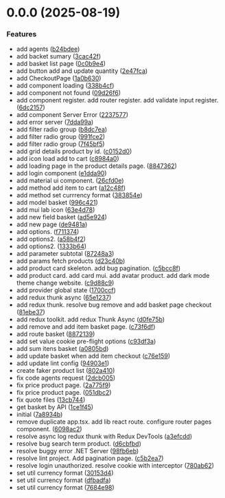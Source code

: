 # 0.0.0 (2025-08-19)


### Features

* add agents ([b24bdee](https://github.me/tsdeveloper/RestoreCourse-App/commit/b24bdee4ee586441eb05b056c3541181d7f61de2))
* add backet sumary ([3cac42f](https://github.me/tsdeveloper/RestoreCourse-App/commit/3cac42f1b3208af86fa388e316883f37a13b2f70))
* add basket list page ([0c0b9e4](https://github.me/tsdeveloper/RestoreCourse-App/commit/0c0b9e4a2bddbaa82a909fc1a8be5e24c0de94b9))
* add button add and update quantity ([2e47fca](https://github.me/tsdeveloper/RestoreCourse-App/commit/2e47fca9975247733223c7822fee2c2d6c749482))
* add CheckoutPage ([1a0b630](https://github.me/tsdeveloper/RestoreCourse-App/commit/1a0b6301c04f94350f7b7db27eef0b7034c24829))
* add component loading ([338b4cf](https://github.me/tsdeveloper/RestoreCourse-App/commit/338b4cf42ec1077091fe8c15669d60f5d9bfff62))
* add component not found ([09d26f6](https://github.me/tsdeveloper/RestoreCourse-App/commit/09d26f6085a7328b0902734f740023a1538d8513))
* add component register. add router register. add validate input register. ([6dc2157](https://github.me/tsdeveloper/RestoreCourse-App/commit/6dc21576ad870dc519cd0e1ed15826e4751ad3aa))
* add component Server Error ([2237577](https://github.me/tsdeveloper/RestoreCourse-App/commit/2237577a4cdf88757ec74dcd147d318877c15b68))
* add error server ([7dda99a](https://github.me/tsdeveloper/RestoreCourse-App/commit/7dda99ae3b56c6741f113fef5058f90ddf80493b))
* add filter radio group ([b8dc7ea](https://github.me/tsdeveloper/RestoreCourse-App/commit/b8dc7eaa289ab9903330aef6ef0c9486e014e88d))
* add filter radio group ([991fce2](https://github.me/tsdeveloper/RestoreCourse-App/commit/991fce291e78e90147fd2e009b6ad07449e25701))
* add filter radio group ([7f45bf5](https://github.me/tsdeveloper/RestoreCourse-App/commit/7f45bf5558a3f08287437b7c12deafec75e87d59))
* add grid details product by id. ([c0152d0](https://github.me/tsdeveloper/RestoreCourse-App/commit/c0152d0d082152f0cf372e4d7d12bd67d1a01fea))
* add icon load add to cart ([c8984a0](https://github.me/tsdeveloper/RestoreCourse-App/commit/c8984a076ee300d7485e0590a563e242a6b28ee3))
* add loading page in the product details page. ([8847362](https://github.me/tsdeveloper/RestoreCourse-App/commit/8847362c02c91f148445bd4995e50bdf262e40d8))
* add login component ([e1dda90](https://github.me/tsdeveloper/RestoreCourse-App/commit/e1dda902a323c105763cfba077071c1c2e386dcc))
* add material ui component. ([26cfd0e](https://github.me/tsdeveloper/RestoreCourse-App/commit/26cfd0e70dd6f7a4f9dc57e1531fa18dfa7e93cd))
* add method add item to cart ([a12c48f](https://github.me/tsdeveloper/RestoreCourse-App/commit/a12c48f3ef32ac1217447834dd0ccf3431965f56))
* add method set currrency format ([383854e](https://github.me/tsdeveloper/RestoreCourse-App/commit/383854e4e3ebf20deee1caa9ad6edd9e28633a86))
* add model basket ([996c421](https://github.me/tsdeveloper/RestoreCourse-App/commit/996c421fe1fa24468b0c58962b5b9a4955a610e9))
* add mui lab icon ([63e4d78](https://github.me/tsdeveloper/RestoreCourse-App/commit/63e4d78555ca34a5e670b542519d684571e1ea0c))
* add new field basket ([ad5e924](https://github.me/tsdeveloper/RestoreCourse-App/commit/ad5e9240247a10fc702aca9cb820ca8238937825))
* add new page ([de9481a](https://github.me/tsdeveloper/RestoreCourse-App/commit/de9481a50d8643ec89454aa6cae1cc85c62aa275))
* add options. ([f711374](https://github.me/tsdeveloper/RestoreCourse-App/commit/f711374c0408f0744a3bd34c77e121e2824e2631))
* add options2. ([a58b4f2](https://github.me/tsdeveloper/RestoreCourse-App/commit/a58b4f2b9bc3643a88d52c98c8f6d6967315b25a))
* add options2. ([1333b64](https://github.me/tsdeveloper/RestoreCourse-App/commit/1333b64bdea656ee4af4ad8a97a997815840286b))
* add parameter subtotal ([87248a3](https://github.me/tsdeveloper/RestoreCourse-App/commit/87248a3e59f8fab23603030fe29f1829c2ecdd0a))
* add params fetch products ([d23c40b](https://github.me/tsdeveloper/RestoreCourse-App/commit/d23c40b94dfa7385f4cbea2ceb55859d2635fb67))
* add product card skeleton. add bug pagination. ([c5bcc8f](https://github.me/tsdeveloper/RestoreCourse-App/commit/c5bcc8fc6a836ecb4ab5b85e5780a84646cc8d07))
* add product card. add card mui. add avatar product. add dark mode theme change website. ([c9d88c9](https://github.me/tsdeveloper/RestoreCourse-App/commit/c9d88c9445751bf086729a1924aa1f65f5891f41))
* add provider global state ([1700ccf](https://github.me/tsdeveloper/RestoreCourse-App/commit/1700ccf5ab67a6e03e939522d2b6b27fc2b974ef))
* add redux thunk async ([65e1237](https://github.me/tsdeveloper/RestoreCourse-App/commit/65e12379215460e50fa04207845af27e7fc742bc))
* add redux thunk. resolve bug remove and add basket page checkout ([81ebe37](https://github.me/tsdeveloper/RestoreCourse-App/commit/81ebe37c72b578193fdeb59030ebd4f79f102bd3))
* add redux toolkit. add redux Thunk Async ([d0fe75b](https://github.me/tsdeveloper/RestoreCourse-App/commit/d0fe75b723aa6453f372a35471e07b2d6402566e))
* add remove and add item basket page. ([c73f6df](https://github.me/tsdeveloper/RestoreCourse-App/commit/c73f6df5214de76673b24ffdcb77fed83c0cce13))
* add route basket ([8872139](https://github.me/tsdeveloper/RestoreCourse-App/commit/8872139eb5513703139d36dca64709a9d0c7631f))
* add set value cookie pre-flight options ([c93df3a](https://github.me/tsdeveloper/RestoreCourse-App/commit/c93df3ab562cb81501f8571f9f1c4c83827d99d6))
* add sum itens basket ([a0805bd](https://github.me/tsdeveloper/RestoreCourse-App/commit/a0805bdef1ee086325d78d82b15738d1bbc04be9))
* add update basket when add item checkout ([c76e159](https://github.me/tsdeveloper/RestoreCourse-App/commit/c76e159ffe684f843125804510bb62ac3aa57fbd))
* add update lint config ([94903e1](https://github.me/tsdeveloper/RestoreCourse-App/commit/94903e1bd973b542b06550f60a69a1c17ad38d35))
* create faker product list ([802a410](https://github.me/tsdeveloper/RestoreCourse-App/commit/802a410478a4976f096b239f2950bce47902b54e))
* fix code agents request ([2dcb005](https://github.me/tsdeveloper/RestoreCourse-App/commit/2dcb00511ef495669e0876d163500b2b11d25f70))
* fix price product page. ([2a775f9](https://github.me/tsdeveloper/RestoreCourse-App/commit/2a775f9c3713293f8ee17e9af155e949910a277d))
* fix price product page. ([051dbc2](https://github.me/tsdeveloper/RestoreCourse-App/commit/051dbc2318b1f26fd9bd69c4fb08716cb9c41d99))
* fix quote files ([13cb744](https://github.me/tsdeveloper/RestoreCourse-App/commit/13cb744938ea6f6bd52b09de91e2e751ee563e30))
* get basket by API ([1ce1f45](https://github.me/tsdeveloper/RestoreCourse-App/commit/1ce1f455956a55d8bb8809bef29cecdf9e5af1f9))
* initial ([7a8934b](https://github.me/tsdeveloper/RestoreCourse-App/commit/7a8934bf8a6d002fb7c7e8e3ddf016b82f432e64))
* remove duplicate app.tsx. add lib react route. configure router pages component. ([6098ac2](https://github.me/tsdeveloper/RestoreCourse-App/commit/6098ac229421d8368dca75a810922630810baa93))
* resolve async log redux thunk with Redux DevTools ([a3efcdd](https://github.me/tsdeveloper/RestoreCourse-App/commit/a3efcdddeed1b18861d617a7db8b6584a42b9f2e))
* resolve bug search term product. ([d6cbfbd](https://github.me/tsdeveloper/RestoreCourse-App/commit/d6cbfbd98b347fe2e43a2448332139c4f69958bb))
* resolve buggy error .NET Server ([98fb6eb](https://github.me/tsdeveloper/RestoreCourse-App/commit/98fb6eb28d09d34e062f64a598254627b480b2e9))
* resolve lint project. Add pagination page. ([c5b2ea7](https://github.me/tsdeveloper/RestoreCourse-App/commit/c5b2ea713037b12bab513de8a5769ae6a613080f))
* resolve login unauthorized. resolve cookie with interceptor ([780ab62](https://github.me/tsdeveloper/RestoreCourse-App/commit/780ab62ffc0d3ea257cb67afbf9ac38be0788710))
* set util currency format ([30153d4](https://github.me/tsdeveloper/RestoreCourse-App/commit/30153d4eb19af8df51ffebb86905bd9fcd06e921))
* set util currency format ([dfbadfa](https://github.me/tsdeveloper/RestoreCourse-App/commit/dfbadfa9654a1d1e5ec5469a036e7bdd3904ab2a))
* set util currency format ([7684e98](https://github.me/tsdeveloper/RestoreCourse-App/commit/7684e98047dac769cc17ea5db668c8a013f44014))



